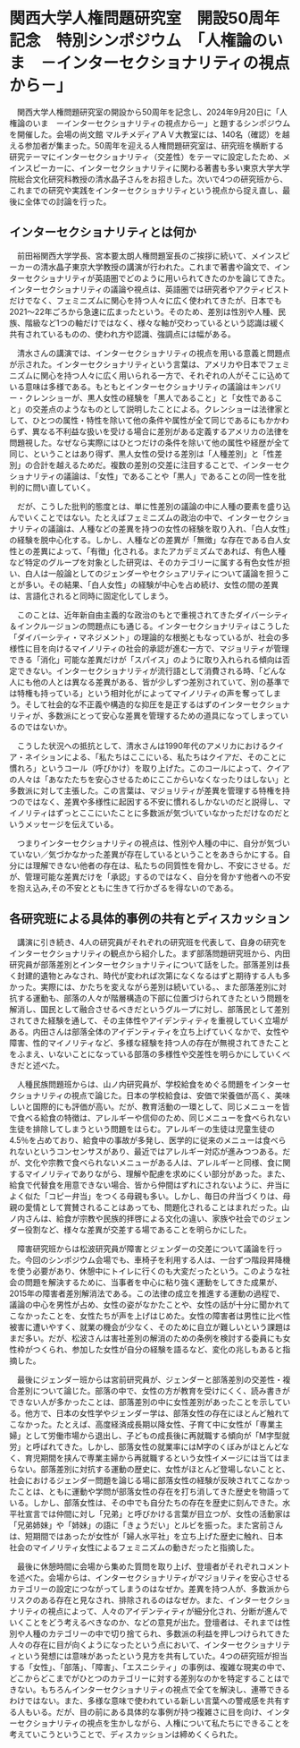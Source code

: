 # 関西大学人権問題研究室　開設50周年記念　特別シンポジウム　「人権論のいま　－インターセクショナリティの視点から－」



　関西大学人権問題研究室の開設から50周年を記念し、2024年9月20日に「人権論のいま　ーインターセクショナリティの視点からー」と題するシンポジウムを開催した。会場の尚文館 マルチメディアＡＶ大教室には、140名（確認）を越える参加者が集まった。50周年を迎える人権問題研究室は、研究班を横断する研究テーマにインターセクショナリティ（交差性）をテーマに設定したため、メインスピーカーに、インターセクショナリティに関わる著書も多い東京大学大学院総合文化研究科教授の清水晶子さんをお招きした。次いで4つの研究班から、これまでの研究や実践をインターセクショナリティという視点から捉え直し、最後に全体での討論を行った。



## インターセクショナリティとは何か

　前田裕関西大学学長、宮本要太朗人権問題室長のご挨拶に続いて、メインスピーカーの清水晶子東京大学教授の講演が行われた。これまで著書や論文で、インターセクショナリティが英語圏でどのように用いられてきたのかを論じてきた。インターセクショナリティの議論や視点は、英語圏では研究者やアクティビストだけでなく、フェミニズムに関心を持つ人々に広く使われてきたが、日本でも2021〜22年ごろから急速に広まったという。そのため、差別は性別や人種、民族、階級など1つの軸だけではなく、様々な軸が交わっているという認識は緩く共有されているものの、使われ方や認識、強調点には幅がある。

　清水さんの講演では、インターセクショナリティの視点を用いる意義と問題点が示された。インターセクショナリティという言葉は、アメリカや日本でフェミニズムに関心を持つ人々に広く用いられる一方で、それぞれの人がそこに込めている意味は多様である。もともとインターセクショナリティの議論はキンバリー・クレンショーが、黒人女性の経験を「黒人であること」と「女性であること」の交差点のようなものとして説明したことによる。クレンショーは法律家として、ひとつの属性・特性を除いて他の条件や属性が全て同じであるにもかかわらず、異なる不利益な扱いを受ける場合に差別がある定義するアメリカの法律を問題視した。なぜなら実際にはひとつだけの条件を除いて他の属性や経歴が全て同じ、ということはあり得ず、黒人女性の受ける差別は「人種差別」と「性差別」の合計を越えるためだ。複数の差別の交差に注目することで、インターセクショナリティの議論は、「女性」であることや「黒人」であることの同一性を批判的に問い直していく。

　だが、こうした批判的態度とは、単に性差別の議論の中に人種の要素を盛り込んでいくことではない。たとえばフェミニズムの政治の中で、インターセクショナリティの議論は、人種などの差異を持つの女性の経験を取り入れ、「白人女性」の経験を脱中心化する。しかし、人種などの差異が「無徴」な存在である白人女性との差異によって、「有徴」化される。またアカデミズムであれば、有色人種など特定のグループを対象とした研究は、そのカテゴリーに属する有色女性が担い、白人は一般論としてのジェンダーやセクシュアリティについて議論を担うことが多い。その結果、「白人女性」の経験が中心を占め続け、女性の間の差異は、言語化されると同時に固定化してしまう。

　このことは、近年新自由主義的な政治のもとで重視されてきたダイバーシティ＆インクルージョンの問題点にも通じる。インターセクショナリティはこうした「ダイバーシティ・マネジメント」の理論的な根拠ともなっているが、社会の多様性に目を向けるマイノリティの社会的承認が進む一方で、マジョリティが管理できる「消化」可能な差異だけが「スパイス」のように取り入れられる傾向は否定できない。インターセクショナリティが流行語として消費される時、「どんな人にも他の人とは異なる差異がある、皆が少しずつ差別されていて、別の基準では特権も持っている」という相対化がによってマイノリティの声を奪ってしまう。そして社会的な不正義や構造的な抑圧を是正するはずのインターセクショナリティが、多数派にとって安心な差異を管理するための道具になってしまっているのではないか。

　こうした状況への抵抗として、清水さんは1990年代のアメリカにおけるクイア・ネイションによる、「私たちはここにいる、私たちはクイアだ、そのことに慣れろ」というコール（呼びかけ）を取り上げた。このコールによって、クイアの人々は「あなたたちを安心させるためにここからいなくなったりはしない」と多数派に対して主張した。この言葉は、マジョリティが差異を管理する特権を持つのではなく、差異や多様性に起因する不安に慣れるしかないのだと説得し、マイノリティはずっとここにいたことに多数派が気づいていなかっただけなのだというメッセージを伝えている。

　つまりインターセクショナリティの視点は、性別や人種の中に、自分が気づいていない／気づかなかった差異が存在しているということをあきらかにする。自分には理解できない他者の存在は、私たちの同質性を脅かし、不安にさせる。だが、管理可能な差異だけを「承認」するのではなく、自分を脅かす他者への不安を抱え込み,その不安とともに生きて行かざるを得ないのである。



## 各研究班による具体的事例の共有とディスカッション

　講演に引き続き、4人の研究員がそれぞれの研究班を代表して、自身の研究をインターセクショナリティの観点から紹介した。まず部落問題研究班から、内田研究員が部落差別とインターセクショナリティについて話をした。部落差別は長く封建的遺物とみなされ、時代が変われば次第になくなるはずと期待する人も多かった。実際には、かたちを変えながら差別は続いている。、また部落差別に対抗する運動も、部落の人々が階層構造の下部に位置づけられてきたという問題を解消し、国民として融合させるべきだというグループに対し、部落民として差別されてきた経験を通して、その主体性やアイデンティティを重視していく立場がある。内田さんは部落全体のアイデンティティを立ち上げていくなかで、女性や障害、性的マイノリティなど、多様な経験を持つ人の存在が無視されてきたことをふまえ、いないことになっている部落の多様性や交差性を明らかにしていくべきだと述べた。

　人種民族問題班からは、山ノ内研究員が、学校給食をめぐる問題をインターセクショナリティの視点で論じた。日本の学校給食は、安価で栄養価が高く、美味しいと国際的にも評価が高い。だが、教育活動の一環として、同じメニューを皆で食べる給食の特徴は、アレルギーや信仰のため、同じメニューを食べられない生徒を排除してしまうという問題をはらむ。アレルギーの生徒は児童生徒の4.5％を占めており、給食中の事故が多発し、医学的に従来のメニューは食べられないというコンセンサスがあり、最近ではアレルギー対応が進みつつある。だが、文化や宗教で食べられないメニューがある人は、アレルギーと同様、食に関するマイノリティでありながら、理解や配慮を求めにくい部分があった。また、給食で代替食を用意できない場合、皆から仲間はずれにされないように、弁当によく似た「コピー弁当」をつくる母親も多い。しかし、毎日の弁当づくりは、母親の愛情として賞賛されることはあっても、問題化されることはまれだった。山ノ内さんは、給食が宗教や民族的拝啓による文化の違い、家族や社会でのジェンダー役割など、様々な差異が交差する場であることを明らかにした。

　障害研究班からは松波研究員が障害とジェンダーの交差について議論を行った。今回のシンポジウム会場でも、車椅子を利用する人は、一台ずつ階段昇降機を使う必要があり、休憩中にトイレに行くのも大変だったという。このような社会の問題を解決するために、当事者を中心に粘り強く運動をしてきた成果が、2015年の障害者差別解消法である。この法律の成立を推進する運動の過程で、議論の中心を男性が占め、女性の姿がなかたことや、女性の話が十分に聞かれてこなかったことを、女性たちが声を上げはじめた。女性の障害者は男性に比べ性被害に遭いやすく、就業の機会が少なく、そのために自立が難しいという課題はまだ多い。だが、松波さんは害社差別の解消のための条例を検討する委員にも女性枠がつくられ、参加した女性が自分の経験を語るなど、変化の兆しもあると指摘した。

　最後にジェンダー班からは宮前研究員が、ジェンダーと部落差別の交差性・複合差別について論じた。部落の中で、女性の方が教育を受けにくく、読み書きができない人が多かったことは、部落差別の中に女性差別があったことを示している。他方で、日本の女性学やジェンダー学は、部落女性の存在にほとんど触れてこなかった。たとえば、高度経済成長期以降女性、子育て中に女性が「専業主婦」として労働市場から退出し、子どもの成長後に再就職する傾向が「M字型就労」と呼ばれてきた。しかし、部落女性の就業率にはM字のくぼみがほとんどなく、育児期間を挟んで専業主婦から再就職するという女性イメージには当てはまらない。部落差別に対抗する運動の歴史に、女性がほとんど登場しないことと、社会におけるジェンダー問題を論じる場に部落女性の経験が反映されてこなかったことは、ともに運動や学問が部落女性の存在を打ち消してきた歴史を物語っている。しかし、部落女性は、その中でも自分たちの存在を歴史に刻んできた。水平社宣言では仲間に対し「兄弟」と呼びかける言葉が目立つが、女性の活動家は「兄弟姉妹」や「姉妹」の語に「きょうだい」とルビを振った。また宮前さんは、短期間ではあったが女性が「婦人水平社」を立ち上げた歴史に触れ、日本社会のマイノリティ女性によるフェミニズムの動きだったと指摘した。

　最後に休憩時間に会場から集めた質問を取り上げ、登壇者がそれぞれコメントを述べた。会場からは、インターセクショナリティがマジョリティを安心させるカテゴリーの設定につながってしまうのはなぜか。差異を持つ人が、多数派からリスクのある存在と見なされ、排除されるのはなぜか。また、インターセクショナリティの視点によって、人々のアイデンティティが細分化され、分断が進んでいくことをどう考えるべきなのか、などの意見が出た。登壇者は、それまでは性別や人種のカテゴリーの中で切り捨てられ、多数派の利益を押しつけられてきた人々の存在に目が向くようになったという点において、インターセクショナリティという発想には意味があったという見方を共有していた。4つの研究班が担当する「女性」、「部落」、「障害」、「エスニシティ」の事例は、複雑な現実の中で、どこからどこまでがひとつのカテゴリーに対する差別なのかを特定することはできない。もちろんインターセクショナリティの視点で全てを解決し、連帯できるわけではない。また、多様な意味で使われている新しい言葉への警戒感を共有する人もいる。だが、目の前にある具体的な事例が持つ複雑さに目を向け、インターセクショナリティの視点を生かしながら、人権について私たちにできることを考えていこうということで、ディスカッションは締めくくられた。



　

